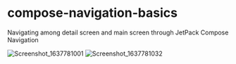 # compose-navigation-basics
Navigating among detail screen and main screen through JetPack Compose Navigation

![Screenshot_1637781001](https://user-images.githubusercontent.com/78986854/143300557-b8b85dac-5e75-4ab9-ab60-a130cf54cbb1.png) ![Screenshot_1637781032](https://user-images.githubusercontent.com/78986854/143300611-84a34da3-5b11-4d74-8de0-ae05bfdfc0dc.png)



